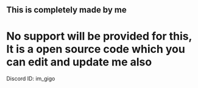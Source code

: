 ## This is completely made by me
# No support will be provided for this, It is a open source code which you can edit and update me also

Discord ID: im_gigo